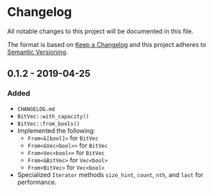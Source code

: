 # Changelog
All notable changes to this project will be documented in this file.

The format is based on [Keep a Changelog](http://keepachangelog.com/en/1.0.0/)
and this project adheres to [Semantic Versioning](http://semver.org/spec/v2.0.0.html).

## 0.1.2 - 2019-04-25
### Added
- `CHANGELOG.md`
- `BitVec::with_capacity()`
- `BitVec::from_bools()`
- Implemented the following:
  - `From<&[bool]>` for `BitVec`
  - `From<&Vec<bool>>` for `BitVec`
  - `From<Vec<bool>>` for `BitVec`
  - `From<&BitVec>` for `Vec<bool>`
  - `From<BitVec>` for `Vec<bool>`
- Specialized `Iterator` methods `size_hint`, `count`, `nth`, and `last` for
  performance.

